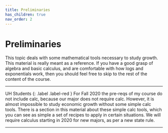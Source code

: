 ```yaml
---
title: Preliminaries
has_children: true
nav_order: 2
---
```


# Preliminaries

This topic deals with some mathematical tools necessary to study growth. This material is really meant as a reference. If you have a good grasp of algebra and basic calculus, and are comfortable with how logs and exponentials work, then you should feel free to skip to the rest of the content of the course. 

___
UH Students 
{: .label .label-red } 
For Fall 2020 the pre-reqs of my course do not include calc, because our major does not require calc. However, it is almost impossible to study economic growth without some simple calc tools. There is a section in this material about these simple calc tools, which you can see as simple a set of recipes to apply in certain situations. We will require calculus starting in 2020 for new majors, as per a new state rule. 

___